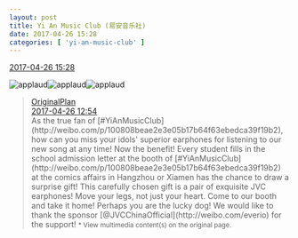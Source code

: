 ```yaml
---
layout: post
title: Yi An Music Club (易安音乐社)
date: 2017-04-26 15:28
categories: [ 'yi-an-music-club' ]
---
```


<div class="weibo-info">
  <a href="http://weibo.com/6094546964/F0kXwlfNr">2017-04-26 15:28</a>
</div>

![applaud](http://img.t.sinajs.cn/t4/appstyle/expression/ext/normal/36/gza_org.gif)![applaud](http://img.t.sinajs.cn/t4/appstyle/expression/ext/normal/36/gza_org.gif)![applaud](http://img.t.sinajs.cn/t4/appstyle/expression/ext/normal/36/gza_org.gif)

<!-- more -->

> <div class="weibo-post-name">
>   <a href="http://weibo.com/satosan">OriginalPlan</a>
> </div>
> <div class="weibo-info">
>   <a href="http://weibo.com/5626539553/F0jX3ls90">2017-04-26 12:54</a>
> </div>
> As the true fan of [#YiAnMusicClub](http://weibo.com/p/100808beae2e3e05b17b64f63ebedca39f19b2), how can you miss your idols' superior earphones for listening to our new song at any time! Now the benefit! Every student fills in the school admission letter at the booth of [#YiAnMusicClub](http://weibo.com/p/100808beae2e3e05b17b64f63ebedca39f19b2) at the comics affairs in Hangzhou or Xiamen has the chance to draw a surprise gift! This carefully chosen gift is a pair of exquisite JVC earphones! Move your legs, not just your heart. Come to our booth and take it home! Perhaps you are the lucky dog! We would like to thank the sponsor [@JVCChinaOfficial](http://weibo.com/everio) for the support!  
> <small>* View multimedia content(s) on the original page.</small>
